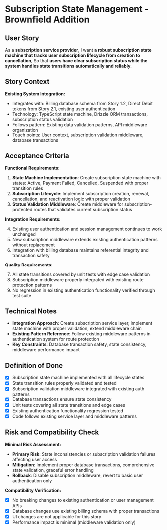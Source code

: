 # Subscription State Management - Brownfield Addition

## User Story

As a **subscription service provider**,
I want **a robust subscription state machine that tracks user subscription lifecycle from creation to cancellation**,
So that **users have clear subscription status while the system handles state transitions automatically and reliably**.

## Story Context

**Existing System Integration:**
- Integrates with: Billing database schema from Story 1.2, Direct Debit tokens from Story 2.1, existing user authentication
- Technology: TypeScript state machine, Drizzle ORM transactions, subscription status validation
- Follows pattern: Existing data validation patterns, API middleware organization
- Touch points: User context, subscription validation middleware, database transactions

## Acceptance Criteria

**Functional Requirements:**

1. **State Machine Implementation**: Create subscription state machine with states: Active, Payment Failed, Cancelled, Suspended with proper transition rules
2. **Subscription Lifecycle**: Implement subscription creation, renewal, cancellation, and reactivation logic with proper validation
3. **Status Validation Middleware**: Create middleware for subscription-protected routes that validates current subscription status

**Integration Requirements:**

4. Existing user authentication and session management continues to work unchanged
5. New subscription middleware extends existing authentication patterns without replacement
6. Integration with billing database maintains referential integrity and transaction safety

**Quality Requirements:**

7. All state transitions covered by unit tests with edge case validation
8. Subscription middleware properly integrated with existing route protection patterns
9. No regression in existing authentication functionality verified through test suite

## Technical Notes

- **Integration Approach**: Create subscription service layer, implement state machine with proper validation, extend middleware chain
- **Existing Pattern Reference**: Follow existing middleware patterns in authentication system for route protection
- **Key Constraints**: Database transaction safety, state consistency, middleware performance impact

## Definition of Done

- [x] Subscription state machine implemented with all lifecycle states
- [x] State transition rules properly validated and tested
- [x] Subscription validation middleware integrated with existing auth patterns
- [x] Database transactions ensure state consistency
- [x] Unit tests covering all state transitions and edge cases
- [x] Existing authentication functionality regression tested  
- [x] Code follows existing service layer and middleware patterns

## Risk and Compatibility Check

**Minimal Risk Assessment:**
- **Primary Risk**: State inconsistencies or subscription validation failures affecting user access
- **Mitigation**: Implement proper database transactions, comprehensive state validation, graceful error handling
- **Rollback**: Disable subscription middleware, revert to basic user authentication only

**Compatibility Verification:**
- [x] No breaking changes to existing authentication or user management APIs
- [x] Database changes use existing billing schema with proper transactions
- [x] UI changes are not applicable for this story
- [x] Performance impact is minimal (middleware validation only)
